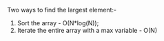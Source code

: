Two ways to find the largest element:-
1. Sort the array - O(N*log(N));
2. Iterate the entire array with a max variable - O(N)